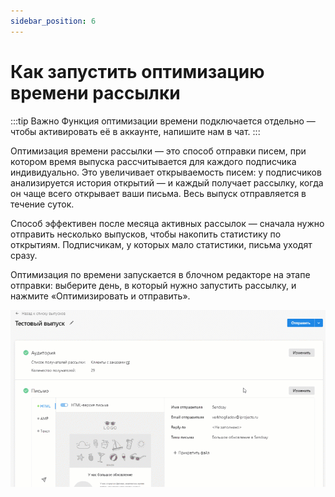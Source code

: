 ```yaml
---
sidebar_position: 6
---
```


# Как запустить оптимизацию времени рассылки
:::tip Важно
Функция оптимизации времени подключается отдельно — чтобы активировать её в аккаунте, напишите нам в чат.
:::

Оптимизация времени рассылки — это способ отправки писем, при котором время выпуска рассчитывается для каждого подписчика индивидуально. Это увеличивает открываемость писем: у подписчиков анализируется история открытий — и каждый получает рассылку, когда он чаще всего открывает ваши письма. Весь выпуск отправляется в течение суток.

Способ эффективен после месяца активных рассылок — сначала нужно отправить несколько выпусков, чтобы накопить статистику по открытиям. Подписчикам, у которых мало статистики, письма уходят сразу.

Оптимизация по времени запускается в блочном редакторе на этапе отправки: выберите день, в который нужно запустить рассылку, и нажмите «Оптимизировать и отправить».

![How to launch send time optimization](./assets/send-time-optimization/how-to-launch-send-time-optimization.gif) <br/>